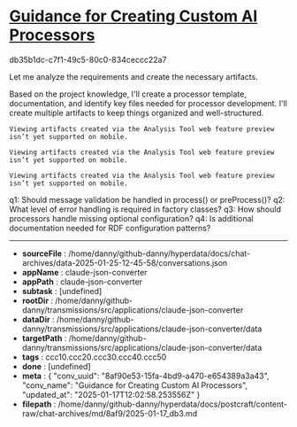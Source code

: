 # [Guidance for Creating Custom AI Processors](https://claude.ai/chat/8af90e53-15fa-4bd9-a470-e654389a3a43)

db35b1dc-c7f1-49c5-80c0-834ceccc22a7

 Let me analyze the requirements and create the necessary artifacts.

<antThinking>Based on the project knowledge, I'll create a processor template, documentation, and identify key files needed for processor development. I'll create multiple artifacts to keep things organized and well-structured.</antThinking>
```
Viewing artifacts created via the Analysis Tool web feature preview isn’t yet supported on mobile.
```


```
Viewing artifacts created via the Analysis Tool web feature preview isn’t yet supported on mobile.
```


```
Viewing artifacts created via the Analysis Tool web feature preview isn’t yet supported on mobile.
```



q1: Should message validation be handled in process() or preProcess()?
q2: What level of error handling is required in factory classes?
q3: How should processors handle missing optional configuration?
q4: Is additional documentation needed for RDF configuration patterns?

---

* **sourceFile** : /home/danny/github-danny/hyperdata/docs/chat-archives/data-2025-01-25-12-45-58/conversations.json
* **appName** : claude-json-converter
* **appPath** : claude-json-converter
* **subtask** : [undefined]
* **rootDir** : /home/danny/github-danny/transmissions/src/applications/claude-json-converter
* **dataDir** : /home/danny/github-danny/transmissions/src/applications/claude-json-converter/data
* **targetPath** : /home/danny/github-danny/transmissions/src/applications/claude-json-converter/data
* **tags** : ccc10.ccc20.ccc30.ccc40.ccc50
* **done** : [undefined]
* **meta** : {
  "conv_uuid": "8af90e53-15fa-4bd9-a470-e654389a3a43",
  "conv_name": "Guidance for Creating Custom AI Processors",
  "updated_at": "2025-01-17T12:02:58.253556Z"
}
* **filepath** : /home/danny/github-danny/hyperdata/docs/postcraft/content-raw/chat-archives/md/8af9/2025-01-17_db3.md